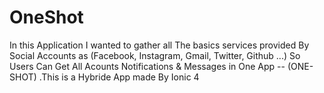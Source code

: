 # OneShot
In this Application I wanted to gather all The basics services provided By Social Accounts as (Facebook, Instagram, Gmail, Twitter, Github ...) So Users Can Get All Acounts Notifications &amp; Messages in One App --  (ONE-SHOT) .This is a Hybride App made By Ionic 4
